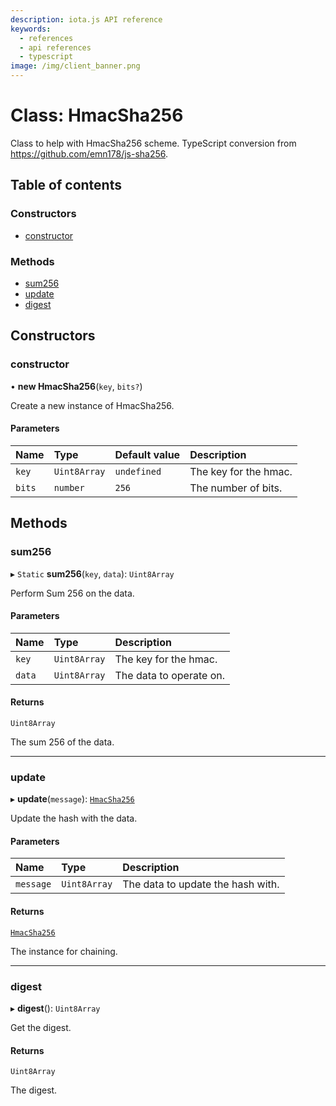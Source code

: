 ```yaml
---
description: iota.js API reference
keywords:
  - references
  - api references
  - typescript
image: /img/client_banner.png
---
```


# Class: HmacSha256

Class to help with HmacSha256 scheme.
TypeScript conversion from https://github.com/emn178/js-sha256.

## Table of contents

### Constructors

- [constructor](HmacSha256.md#constructor)

### Methods

- [sum256](HmacSha256.md#sum256)
- [update](HmacSha256.md#update)
- [digest](HmacSha256.md#digest)

## Constructors

### constructor

• **new HmacSha256**(`key`, `bits?`)

Create a new instance of HmacSha256.

#### Parameters

| Name   | Type         | Default value | Description           |
| :----- | :----------- | :------------ | :-------------------- |
| `key`  | `Uint8Array` | `undefined`   | The key for the hmac. |
| `bits` | `number`     | `256`         | The number of bits.   |

## Methods

### sum256

▸ `Static` **sum256**(`key`, `data`): `Uint8Array`

Perform Sum 256 on the data.

#### Parameters

| Name   | Type         | Description             |
| :----- | :----------- | :---------------------- |
| `key`  | `Uint8Array` | The key for the hmac.   |
| `data` | `Uint8Array` | The data to operate on. |

#### Returns

`Uint8Array`

The sum 256 of the data.

---

### update

▸ **update**(`message`): [`HmacSha256`](HmacSha256.md)

Update the hash with the data.

#### Parameters

| Name      | Type         | Description                       |
| :-------- | :----------- | :-------------------------------- |
| `message` | `Uint8Array` | The data to update the hash with. |

#### Returns

[`HmacSha256`](HmacSha256.md)

The instance for chaining.

---

### digest

▸ **digest**(): `Uint8Array`

Get the digest.

#### Returns

`Uint8Array`

The digest.
